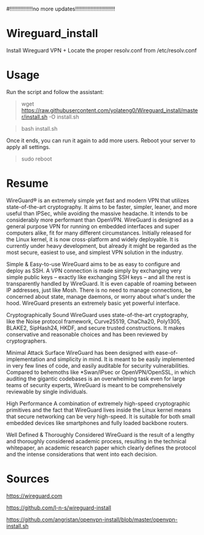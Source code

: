 #!!!!!!!!!!!!!!!no more updates!!!!!!!!!!!!!!!!!!!!!!!!!!















# Wireguard_install
Install Wireguard VPN + Locate the proper resolv.conf from /etc/resolv.conf

# Usage

Run the script and follow the assistant:

> wget https://raw.githubusercontent.com/yolateng0/Wireguard_install/master/install.sh -O install.sh

> bash install.sh

Once it ends, you can run it again to add more users. Reboot your server to apply all settings.
> sudo reboot

# Resume

WireGuard® is an extremely simple yet fast and modern VPN that utilizes state-of-the-art cryptography. It aims to be faster, simpler, leaner, and more useful than IPSec, while avoiding the massive headache. It intends to be considerably more performant than OpenVPN. WireGuard is designed as a general purpose VPN for running on embedded interfaces and super computers alike, fit for many different circumstances. Initially released for the Linux kernel, it is now cross-platform and widely deployable. It is currently under heavy development, but already it might be regarded as the most secure, easiest to use, and simplest VPN solution in the industry.

 Simple & Easy-to-use
WireGuard aims to be as easy to configure and deploy as SSH. A VPN connection is made simply by exchanging very simple public keys – exactly like exchanging SSH keys – and all the rest is transparently handled by WireGuard. It is even capable of roaming between IP addresses, just like Mosh. There is no need to manage connections, be concerned about state, manage daemons, or worry about what's under the hood. WireGuard presents an extremely basic yet powerful interface.

 Cryptographically Sound
WireGuard uses state-of-the-art cryptography, like the Noise protocol framework, Curve25519, ChaCha20, Poly1305, BLAKE2, SipHash24, HKDF, and secure trusted constructions. It makes conservative and reasonable choices and has been reviewed by cryptographers.

 Minimal Attack Surface
WireGuard has been designed with ease-of-implementation and simplicity in mind. It is meant to be easily implemented in very few lines of code, and easily auditable for security vulnerabilities. Compared to behemoths like *Swan/IPsec or OpenVPN/OpenSSL, in which auditing the gigantic codebases is an overwhelming task even for large teams of security experts, WireGuard is meant to be comprehensively reviewable by single individuals.

 High Performance
A combination of extremely high-speed cryptographic primitives and the fact that WireGuard lives inside the Linux kernel means that secure networking can be very high-speed. It is suitable for both small embedded devices like smartphones and fully loaded backbone routers.

 Well Defined & Thoroughly Considered
WireGuard is the result of a lengthy and thoroughly considered academic process, resulting in the technical whitepaper, an academic research paper which clearly defines the protocol and the intense considerations that went into each decision.



# Sources

https://wireguard.com

https://github.com/l-n-s/wireguard-install

https://github.com/angristan/openvpn-install/blob/master/openvpn-install.sh
